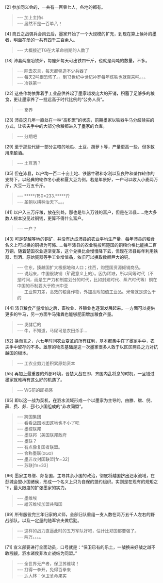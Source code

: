 
[2] 参加同义会的，一共有一百零七人，各地的都有。
>--- 加上主持s<br>
>--- 居然不是一百单八！<br>

[4] 商丘之战弭兵会风云后，墨家开始了一个大规模的扩充，到现在算上候补的墨者，明面在册的一共有四千三百余人。
>--- 大概接近TG在大革命初期的人数了<br>

[18] 沛县两座冶铁炉，每座炉每天可出铁四千斤，也就是两吨的数量，不多。
>--- 除去农具，每天都够造不少兵器了<br>
>--- 每天2吨很恐怖了。。到13世纪中世纪神罗每年炼铁也就百来吨。。。<br>
>--- 冶铁第一<br>

[22] 这些作坊依靠着手工业品供养起了墨家越发庞大的开销，积蓄了足够多的粮食，更让墨家养了一批远高于时代比例的“公务人员”。
>--- 豢养<br>

[23] 沛县这几年一直处在一种“高积累”的状态，前期墨家以铁器牛马分歧赎买的方式，让农夫手中的大部分余粮都进入了墨家的仓库。
>--- 分期吧<br>

[29] 至于那些代替一部分主粮的地瓜、土豆、胡萝卜等，产量更高一些，但多数用来酿酒。
>--- 土豆酒？<br>

[35] 但在沛县，以户均一百二十亩土地、铁器牛耕和水利以及良种和垄作轮作的支持下，以经典的轮作冬小麦和夏大豆为例，若是年景好，一户可以收入小麦两万斤，大豆一万五千斤。
>--- *****/150=233.*****斤<br>
>--- 圣朝以耕种治天下。。。<br>

[41] 以户入三万斤粮，放在别处，那也是年入万钱的富户，但是在沛县……绝大多数人根本没见过铜钱，更算不得什么富户。
>--- 一户？<br>

[43] 可是楚越等地的铜矿，并没有达成沛县的农业平均生产量，每年沛县的粮食名义上可以换的铜极为可怖……每年沛县的农业税按照楚国的铜粮价格比能换二百万铜，随着楚国农业逐渐变革，这个兑换比会慢慢降下去，但现在沛县每年利用铁器、烈酒、原始瓷器等手工业增值品，依旧可以换取数额巨大的铜。
>--- 往东，揍越国扩大根据地和人口；往西，购楚国资源倾销商品。<br>
>--- 说起来，中国很缺铜（矿藏意义上的）。因为稀缺，所以同等时代（不是时间，而是生产力和制度划分的时代，比如封建时代、蒸汽时代等）铜在中国的币制要大于欧洲中亚<br>
>--- 工业剪刀差，高效的粮食作物，外加高附加值工业品。米帝就是这么干的<br>

[44] 沛县粮食产量增加之后，畜牧业、养殖业也逐渐发展起来。一方面可以提供更多的牛马，另一方面牛马猪粪也能够肥田增加粮食产量。
>--- 发酵后的<br>
>--- 牛，不知道，马尿可是农田杀手…<br>

[52] 换而言之，六七年时间农业变革的所有红利，基本都集中在了墨家手中，农夫手中留存的不多。雄厚的物质基础是这一次墨家很多人敢于以区区两县之力对抗越国的根本。
>--- 工农业剪刀差积累原始资本<br>

[55] 再加上最重要的外部环境，晋楚大战在即，齐国内乱将息的时机，一旦错过墨家就难再有这么好的机遇了。
>--- WG前的即视感<br>

[65] 即以这一战为契机，在泗水流域形成一个以墨家为主导的，由滕、缯、倪、薛、费、郯、邳七小国组成的“非攻同盟”。
>--- 跨国集团<br>
>--- 看看战国地图这地也不小了吧<br>
>--- 墨控联邦<br>
>--- 墨联邦（美国联邦政府<br>
>--- 墨联？<br>
>--- 有点像复国者联盟。<br>
>--- 合称墨联(ಡωಡ)<br>
>--- 墨非攻封国联盟[fn=32]<br>
>--- 苏联[fn=33]<br>

[66] 墨家主导缯、郯复国，主导其余小国的政治，彻底将越国挤出泗水流域，在彭城会盟小国诸侯，形成一个名义上只为自保的盟约组织。实则是在现有的规矩之下，最大限度的扩张墨家的实力。
>--- 墨维埃<br>
>--- 繒苏维埃加盟共和国<br>

[69] 所有服役完三年归家的义师，全部归队重组一支人数在两万五千人左右的野战部队，以及一定量的随军农夫做后勤。
>--- 这样的战力直逼此时的五万军队好吧，估计比郑国都要强了。<br>
>--- 两万。。。。<br>

[71] 宣义部要进行全面动员，口号就是：“保卫已有的乐土，一战换来好战之越不敢觊觎，泗水诸侯非攻止战结为同盟。”
>--- 全世界无产者，保卫苏维埃！<br>
>--- 打得一拳开，免得百拳来<br>
>--- 适大林：保卫革命果实<br>
